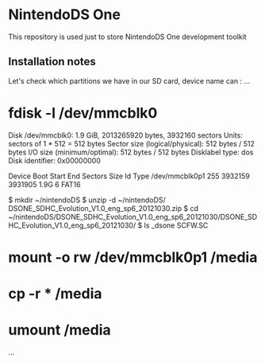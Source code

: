# NintendoDS One
This repository is used just to store NintendoDS One development toolkit

## Installation notes
Let's check which partitions we have in our SD card, device name can :
...
# fdisk -l /dev/mmcblk0
Disk /dev/mmcblk0: 1.9 GiB, 2013265920 bytes, 3932160 sectors
Units: sectors of 1 * 512 = 512 bytes
Sector size (logical/physical): 512 bytes / 512 bytes
I/O size (minimum/optimal): 512 bytes / 512 bytes
Disklabel type: dos
Disk identifier: 0x00000000

Device         Boot Start     End Sectors  Size Id Type
/dev/mmcblk0p1        255 3932159 3931905  1.9G  6 FAT16

$ mkdir ~/nintendoDS
$ unzip -d ~/nintendoDS/ DSONE_SDHC_Evolution_V1.0_eng_sp6_20121030.zip
$ cd ~/nintendoDS/DSONE_SDHC_Evolution_V1.0_eng_sp6_20121030/DSONE_SDHC_Evolution_V1.0_eng_sp6_20121030/
$ ls
_dsone  SCFW.SC

# mount -o rw /dev/mmcblk0p1 /media
# cp -r * /media
# umount /media
...
